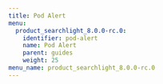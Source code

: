 ```yaml
---
title: Pod Alert
menu:
  product_searchlight_8.0.0-rc.0:
    identifier: pod-alert
    name: Pod Alert
    parent: guides
    weight: 25
menu_name: product_searchlight_8.0.0-rc.0
---
```


